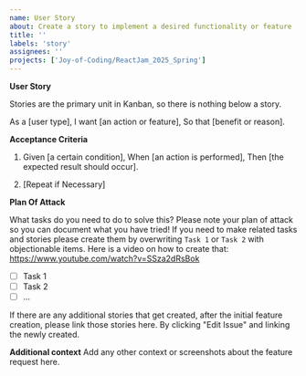 ```yaml
---
name: User Story
about: Create a story to implement a desired functionality or feature
title: ''
labels: 'story'
assignees: ''
projects: ['Joy-of-Coding/ReactJam_2025_Spring']
---
```


**User Story**

Stories are the primary unit in Kanban, so there is nothing below a story.

As a [user type], I want [an action or feature], So that [benefit or reason].

**Acceptance Criteria**

1. Given [a certain condition], When [an action is performed], Then [the expected result should occur].

2. [Repeat if Necessary]

**Plan Of Attack**

What tasks do you need to do to solve this? Please note your plan of attack so you can document what you have tried! If you need to make related tasks and stories please create them by overwriting `Task 1` or `Task 2` with objectionable items. Here is a video on how to create that: https://www.youtube.com/watch?v=SSza2dRsBok

- [ ] Task 1
- [ ] Task 2
- [ ] ...

If there are any additional stories that get created, after the initial feature creation, please link those stories here. By clicking "Edit Issue" and linking the newly created.

**Additional context** Add any other context or screenshots about the feature request here.